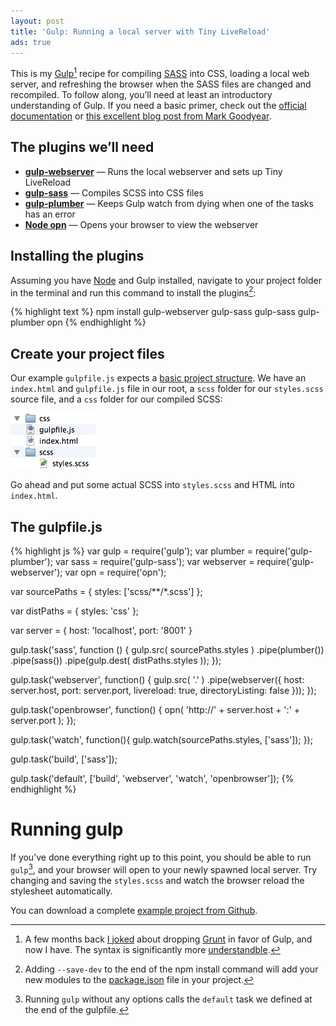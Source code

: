 ```yaml
---
layout: post
title: 'Gulp: Running a local server with Tiny LiveReload'
ads: true
---
```

This is my [Gulp](http://gulpjs.com)[^whygulp] recipe for compiling [SASS](http://sass-lang.com) into CSS, loading a local web server, and refreshing the browser when the SASS files are changed and recompiled. To follow along, you’ll need at least an introductory understanding of Gulp. If you need a basic primer, check out the [official documentation](https://github.com/gulpjs/gulp/blob/master/docs/getting-started.md) or [this excellent blog post from Mark Goodyear](http://markgoodyear.com/2014/01/getting-started-with-gulp/).

## The plugins we’ll need

* **[gulp-webserver](https://github.com/schickling/gulp-webserver)** — Runs the local webserver and sets up Tiny LiveReload
* **[gulp-sass](https://github.com/dlmanning/gulp-sass)** — Compiles SCSS into CSS files
* **[gulp-plumber](https://github.com/floatdrop/gulp-plumber)** — Keeps Gulp watch from dying when one of the tasks has an error
* **[Node opn](https://github.com/sindresorhus/opn)** — Opens your browser to view the webserver

## Installing the plugins

Assuming you have [Node](http://nodejs.org) and Gulp installed, navigate to your project folder in the terminal and run this command to install the plugins[^savedev]:

{% highlight text %}
npm install gulp-webserver gulp-sass gulp-sass gulp-plumber opn
{% endhighlight %}

## Create your project files

Our example `gulpfile.js` expects a [basic project structure](https://github.com/ChrisLTD/gulp-playground/tree/1.0). We have an `index.html` and `gulpfile.js` file in our root, a `scss` folder for our `styles.scss` source file, and a `css` folder for our compiled SCSS:

![Directory structure](/blog/images/2014/07/gulp-folder.png)

Go ahead and put some actual SCSS into `styles.scss` and HTML into `index.html`.

## The gulpfile.js

{% highlight js %}
var gulp      = require('gulp');
var plumber   = require('gulp-plumber');
var sass      = require('gulp-sass');
var webserver = require('gulp-webserver');
var opn       = require('opn');

var sourcePaths = {
  styles: ['scss/**/*.scss']
};

var distPaths = {
  styles: 'css'
};

var server = {
  host: 'localhost',
  port: '8001'
}

gulp.task('sass', function () {
  gulp.src( sourcePaths.styles )
    .pipe(plumber())
    .pipe(sass())
    .pipe(gulp.dest( distPaths.styles ));
});

gulp.task('webserver', function() {
  gulp.src( '.' )
    .pipe(webserver({
      host:             server.host,
      port:             server.port,
      livereload:       true,
      directoryListing: false
    }));
});

gulp.task('openbrowser', function() {
  opn( 'http://' + server.host + ':' + server.port );
});

gulp.task('watch', function(){
  gulp.watch(sourcePaths.styles, ['sass']);
});

gulp.task('build', ['sass']);

gulp.task('default', ['build', 'webserver', 'watch', 'openbrowser']);
{% endhighlight %}

# Running gulp

If you’ve done everything right up to this point, you should be able to run `gulp`[^default], and your browser will open to your newly spawned local server. Try changing and saving the `styles.scss` and watch the browser reload the stylesheet automatically.

You can download a complete [example project from Github](https://github.com/ChrisLTD/gulp-playground/tree/1.0).

[^whygulp]: A few months back [I joked](/blog/2014/05/keep-up-web-development/) about dropping [Grunt](http://gruntjs.com/) in favor of Gulp, and now I have. The syntax is significantly more [understandble](http://www.100percentjs.com/just-like-grunt-gulp-browserify-now/).

[^savedev]: Adding `--save-dev` to the end of the npm install command will add your new modules to the [package.json](http://docs.nodejitsu.com/articles/getting-started/npm/what-is-the-file-package-json) file in your project.

[^default]: Running `gulp` without any options calls the `default` task we defined at the end of the gulpfile.
